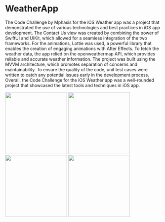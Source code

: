 # WeatherApp
The Code Challenge by Mphasis for the iOS Weather app was a project that demonstrated the use of various technologies and best practices in iOS app development. The Contact Us view was created by combining the power of SwiftUI and UIKit, which allowed for a seamless integration of the two frameworks. For the animations, Lottie was used, a powerful library that enables the creation of engaging animations with After Effects. To fetch the weather data, the app relied on the openweathermap API, which provides reliable and accurate weather information. The project was built using the MVVM architecture, which promotes separation of concerns and maintainability. To ensure the quality of the code, unit test cases were written to catch any potential issues early in the development process. Overall, the Code Challenge for the iOS Weather app was a well-rounded project that showcased the latest tools and techniques in iOS app.

<p float="center">
  <img src="https://user-images.githubusercontent.com/8194767/230225628-bdaccb83-1599-4214-80dc-eb5698b3cc67.png" width="200" /> 
  <img src="https://user-images.githubusercontent.com/8194767/230225641-dee470e7-da29-4bdf-b35a-1a900068d40f.png" width="200" />
  <img src="https://user-images.githubusercontent.com/8194767/230239238-a4078995-ea3a-4ffe-94e5-d400a95246bb.png" width="200" /> 
  <img src="https://user-images.githubusercontent.com/8194767/230225614-c71f9b82-d8f0-49bf-bec5-f0201d688219.png" width="200" />
</p>
